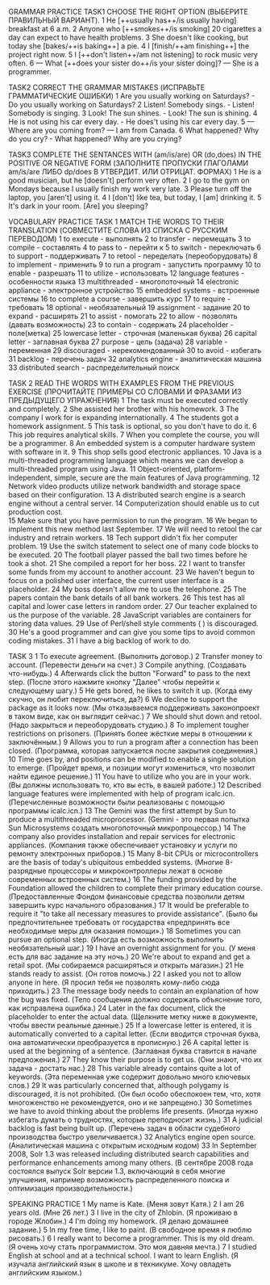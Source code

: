 GRAMMAR PRACTICE
TASK1
CHOOSE THE RIGHT OPTION (ВЫБЕРИТЕ ПРАВИЛЬНЫЙ ВАРИАНТ).
1 He [++usually has++/is usually having] breakfast at 6 a.m.
2 Anyone who [++smokes++/is smoking] 20 cigarettes a day can expect to have health problems.
3 She doesn't like cooking, but today she [bakes/++is baking++] a pie.
4 I [finish/++am finishing++] the project right now.
5 I [++don't listen++/am not listening] to rock music very often.
6  — What [++does your sister do++/is your sister doing]?
— She is a programmer.

TASK2
CORRECT THE GRAMMAR MISTAKES (ИСПРАВЬТЕ ГРАММАТИЧЕСКИЕ ОШИБКИ)
1 Are you usually working on Saturdays? - Do you usually working on Saturdays?
2 Listen! Somebody sings. - Listen! Somebody is singing.
3 Look! The sun shines. - Look! The sun is shining.
4 He is not using his car every day. - He does't using his car every day.
5 — Where are you coming from?
— I am from Canada.
6 What happened? Why do you cry? - What happened? Why are you crying? 

TASK3
COMPLETE THE SENTANCES WITH (am/is/are) OR (do,does) IN THE POSITIVE OR NEGATIVE FORM (ЗАПОЛНИТЕ ПРОПУСКИ ГЛАГОЛАМИ am/is/are ЛИБО dp/does В УТВЕРДИТ. ИЛИ ОТРИЦАТ. ФОРМАХ)
1 He is a good musician, but he [doesn't] perform very often.
2 I go to the gym on Mondays because I usually finish my work very late.
3 Please turn off the laptop, you [aren't] using it.
4 I [don't] like tea, but today, I [am] drinking it.
5 It's dark in your room. [Are] you sleeping?

VOCABULARY PRACTICE
TASK 1
MATCH THE WORDS TO THEIR TRANSLATION (СОВМЕСТИТЕ СЛОВА ИЗ СПИСКА С РУССКИМ ПЕРЕВОДОМ)
1 to execute - выполнять
2 to transfer - перемещать
3 to compile - составлять
4 to pass to - перейти к
5 to switch - переключать
6 to support - поддерживать
7 to retool - переделать (переоборудовать)
8 to implement - применить
9 to run a program - запустить программу
10 to enable - разрешать
11 to utilize - использовать
12 language features - особенности языка
13 multithreaded - многопоточный
14 electronic appliance - электронное устройство
15 embedded systems - встроенные системы
16 to complete a course - завершить курс
17 to require - требовать
18 optional - необязательный
19 assignment - задание
20 to expand - расширять
21 to assist - помогать
22 to allow - позволять (давать возможность) 
23 to contain - содержать
24 placeholder - поле(метка)
25 lowercase letter - строчная (маленькая буква)
26 capital letter - заглавная буква
27 purpose - цель (задача)
28 variable - переменная
29 discouraged - нерекомендованный
30 to avoid - избегать
31 backlog - перечень задач
32 analytics engine - аналитическая машина
33 distributed search - распределительный поиск

TASK 2
READ THE WORDS WITH EXAMPLES FROM THE PREVIOUS EXERCISE (ПРОЧИТАЙТЕ ПРИМЕРЫ СО СЛОВАМИ И ФРАЗАМИ ИЗ ПРЕДЫДУЩЕГО УПРАЖНЕНИЯ) 
1 The task must be executed correctly and completely. 
2 She assisted her brother with his homework. 
3 The company I work for is expanding internationally.
4 The students got a homework assignment.
5 This task is optional, so you don't have to do it. 
6 This job requires analytical skills.
7 When you complete the course, you will be a programmer. 
8 An embedded system is a computer hardware system with software in it.
9 This shop sells good electronic appliances. 
10 Java is a multi-threaded programming language which means we can develop a multi-threaded program using Java.
11 Object-oriented, platform-independent, simple, secure are the main features of Java programming. 
12 Network video products utilize network bandwidth and storage space based on their configuration. 
13  A distributed search engine is a search engine without a central server.
14 Computerization should enable us to cut production cost.  
15 Make sure that you have permission to run the program. 
16 We began to implement this new method last September.
17  We will need to retool the car industry and retrain workers. 
18 Tech support didn't fix her computer problem.
19 Use the switch statement to select one of many code blocks to be executed.
20 The football player passed the ball two times before he took a shot. 
21 She compiled a report for her boss. 
22  I want to transfer some funds from my account to another account.
23 We haven't begun to focus on a polished user interface, the current user interface is a placeholder.
24 My boss doesn't allow me to use the telephone.
25 The papers contain the bank details of all bank workers.
26 This test has all capital and lower case letters in random order.
27 Our teacher explained to us the purpose of the variable. 
28 JavaScript variables are containers for storing data values.
29 Use of Perl/shell style comments ( ) is discouraged.
30 He's a good programmer and can give you some tips to avoid common coding mistakes. 
31 I have a big backlog of work to do.

TASK 3
1 To execute agreement. (Выполнить договор.)
2 Transfer money to account. (Перевести деньги на счет.)
3 Compile anything. (Создавать что-нибудь.)
4 Afterwards click the button "Forward" to pass to the next step. (После этого нажмите кнопку "Далее" чтобы перейти к следующему шагу.)
5 He gets bored, he likes to switch it up. (Когда ему скучно, он любит переключиться, да?)
6 We decline to support the package as it looks now. (Мы отказываемся поддерживать законопроект в таком виде, как он выглядит сейчас.)
7 We should shut down and retool. (Надо закрыться и переоборудовать студию.)
8 To implement tougher restrictions on prisoners. (Принять более жёсткие меры в отношении к заключённым.)
9 Allows you to run a program after a connection has been closed. (Программа, которая запускается после закрытия соединения.)
10 Time goes by, and positions can be modified to enable a single solution to emerge. (Пройдет время, и позиции могут измениться, что позволит найти единое решение.)
11 You have to utilize who you are in your work. (Вы должны использовать то, кто вы есть, в вашей работе.)
12 Described language features were implemented with help of program icalc.icn. (Перечисленные возможности были реализованы с помощью программы icalc.icn.)
13 The Gemini was the first attempt by Sun to produce a multithreaded microprocessor. (Gemini - это первая попытка Sun Microsystems создать многопоточный микропроцессор.)
14 The company also provides installation and repair services for electronic appliances. (Компания также обеспечивает установку и услуги по ремонту электронных приборов.)
15 Many 8-bit CPUs or microcontrollers are the basis of today's ubiquitous embedded systems. (Многие 8-разрядные процессоры и микроконтроллеры лежат в основе современных встроенных систем.)
16 The funding provided by the Foundation allowed the children to complete their primary education course. (Предоставленные Фондом финансовые средства позволили детям завершить курс начального образования.)
17 It would be preferable to require it "to take all necessary measures to provide assistance". (Было бы предпочтительнее требовать от государства «предпринять все необходимые меры для оказания помощи».)
18 Sometimes you can pursue an optional step. (Иногда есть возможность выполнить необязательный шаг.)
19 I have an overnight assignment for you. (У меня есть для вас задание на эту ночь.)
20 We're about to expand and get a retail spot. (Мы собираемся расширяться и открыть магазин.)
21 He stands ready to assist. (Он готов помочь.)
22 I asked you not to allow anyone in here. (Я просил тебя не позволять кому-либо сюда приходить.)
23 The message body needs to contain an explanation of how the bug was fixed. (Тело сообщения должно содержать объяснение того, как исправлена ошибка.)
24 Later in the fax document, click the placeholder to enter the actual data. (Щелкните метку ниже в документе, чтобы ввести реальные данные.)
25 If a lowercase letter is entered, it is automatically converted to a capital letter. (Если вводится строчная буква, она автоматически преобразуется в прописную.)
26 A capital letter is used at the beginning of a sentence. (Заглавная буква ставится в начале предложения.)
27 They know their purpose is to get us. (Они знают, что их задача - достать нас.)
28 This variable already contains quite a lot of keywords. (Эта переменная уже содержит довольно много ключевых слов.)
29 It was particularly concerned that, although polygamy is discouraged, it is not prohibited. (Он был особо обеспокоен тем, что, хотя многоженство не рекомендуется, оно и не запрещено.)
30 Sometimes we have to avoid thinking about the problems life presents. (Иногда нужно избегать думать о трудностях, которые преподносит жизнь.)
31 A judicial backlog is fast being built up. (Перечень задач в области судебного производства быстро увеличивается.)
32 Analytics engine open source. (Аналитическая машина с открытым исходным кодом)
33 In September 2008, Solr 1.3 was released including distributed search capabilities and performance enhancements among many others. (В сентябре 2008 года состоялся выпуск Solr версии 1.3, включающий в себя многие улучшения, например возможность распределенного поиска и оптимизация производительности.)

SPEAKING PRACTICE
1 My name is Kate. (Меня зовут Катя.)
2 I am 26 years old. (Мне 26 лет.)
3 I live in the city of Zhlobin. (Я проживаю в городе Жлобин.)
4 I'm doing my homework. (Я делаю домашнее задание.)
5 In my free time, I like to paint. (В свободное время я люблю рисовать.)
6 I really want to become a programmer. This is my old dream. (Я очень хочу стать программистом. Это моя давняя мечта.)
7 I studied English at school and at a technical school. I want to learn English. (Я изучала английский язык в школе и в техникуме. Хочу овладеть английским языком.)
